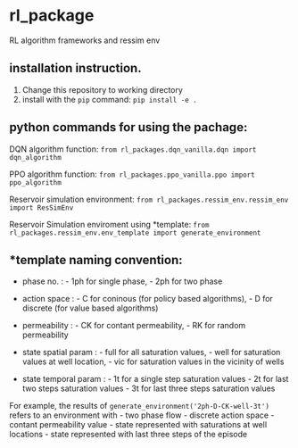# rl_package
RL algorithm frameworks and ressim env 

## installation instruction.
1. Change this repository to working directory
2. install with the `pip` command: `pip install -e . `

## python commands for using the pachage:

DQN algorithm function: `from rl_packages.dqn_vanilla.dqn import dqn_algorithm`

PPO algorithm function: `from rl_packages.ppo_vanilla.ppo import ppo_algorithm`

Reservoir simulation environment: `from rl_packages.ressim_env.ressim_env import ResSimEnv`

Reservoir Simulation enviroment using *template: `from rl_packages.ressim_env.env_template import generate_environment`


## *template naming convention:

- phase no. : 
          - 1ph for single phase, 
          - 2ph for two phase
          
- action space : 
          - C for coninous (for policy based algorithms), 
          - D for discrete (for value based algorithms)
               
- permeability : 
          - CK for contant permeability, 
          - RK for random permeability
               
- state spatial param : 
          - full for all saturation values,
          - well for saturation values at well location, 
          - vic for saturation values in the vicinity of wells
                      
- state temporal param : 
          - 1t for a single step saturation values
          - 2t for last two steps saturation values
          - 3t for last three steps saturation values
                       
For example, the results of `generate_environment('2ph-D-CK-well-3t')` refers to an environment with 
                - two phase flow
                - discrete action space 
                - contant permeability value
                - state represented with saturations at well locations
                - state represented with last three steps of the episode
